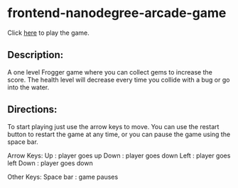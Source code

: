 frontend-nanodegree-arcade-game
===============================

Click [here](http://younessassassi.github.io/frontend-nanodegree-arcade-game/) to play the game.

Description:
------------
A one level Frogger game where you can collect gems to increase the score.  The health level will decrease every time you collide with a bug or go into the water.

Directions:
-----------
To start playing just use the arrow keys to move.  You can use the restart button to restart the game at any time, or you can pause the game using the space bar.

Arrow Keys:
Up    :  player goes up
Down  :  player goes down
Left  :  player goes left
Down  :  player goes down

Other Keys:
Space bar :  game pauses


